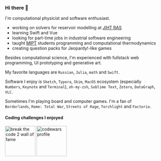 ### Hi there 👋

I'm computational physicist and software enthusiast.

- working on solvers for reservoir modelling at [JIHT RAS](https://jiht.ru/en/)
- learning Swift and Vue
- looking for part-time jobs in industrial software engineering
- taught [MIPT](https://mipt.ru/english/) students programming and computational thermodynamics
- creating question packs for Jeopardy!-like games

Besides computational science, I'm experienced with fullstack web programming, UI prototyping and generative art.

My favorite languages are `Russian`, `Julia`, `math` and `Swift`.

Software I enjoy is `Sketch`, `Typora`, `Skim`, `MacOS` ecosystem (especially `Numbers`, `Keynote` and `Terminal`), `oh-my-zsh`, `Sublime Text`, `Zotero`, `DataGraph`, `VLC`.

Sometimes I'm playing board and computer games.
I'm a fan of `Borderlands`, `Rome: Total War`, `Streets of Rage`, `Torchlight` and `Factorio`.

#### Coding challenges I enjoyed

<a href="http://breakthecode.tech/wall-of-fame?alt=96482db0-af5a-447c-9e21-08867808e3b9"><img src="https://cdn.btc2.tech/v27/images/loader/logo-btc-2.png" height=100 alt="break the code 2 wall of fame"/></a>
<a href="https://www.codewars.com/users/red_deer"><img src="https://global-uploads.webflow.com/62462834c60df92621c6b5be/62462c29f3165b55ea6255ea_light-text-logo-vertical.svg" height=100 alt="codewars profile"/></a>

